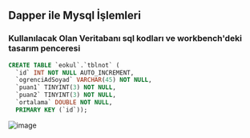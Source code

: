 ## Dapper ile Mysql İşlemleri ##

### Kullanılacak Olan Veritabanı sql kodları ve workbench'deki tasarım  penceresi ###

```sql
CREATE TABLE `eokul`.`tblnot` (
  `id` INT NOT NULL AUTO_INCREMENT,
  `ogrenciAdSoyad` VARCHAR(45) NOT NULL,
  `puan1` TINYINT(3) NOT NULL,
  `puan2` TINYINT(3) NOT NULL,
  `ortalama` DOUBLE NOT NULL,
  PRIMARY KEY (`id`));
```

![image](https://user-images.githubusercontent.com/28144917/166909704-b41ab263-4a34-4110-860d-a1694173e9ef.png)
